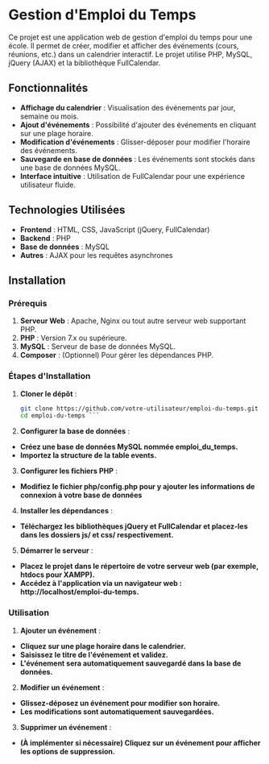 # Gestion d'Emploi du Temps

Ce projet est une application web de gestion d'emploi du temps pour une école. Il permet de créer, modifier et afficher des événements (cours, réunions, etc.) dans un calendrier interactif. Le projet utilise PHP, MySQL, jQuery (AJAX) et la bibliothèque FullCalendar.

## Fonctionnalités

- **Affichage du calendrier** : Visualisation des événements par jour, semaine ou mois.
- **Ajout d'événements** : Possibilité d'ajouter des événements en cliquant sur une plage horaire.
- **Modification d'événements** : Glisser-déposer pour modifier l'horaire des événements.
- **Sauvegarde en base de données** : Les événements sont stockés dans une base de données MySQL.
- **Interface intuitive** : Utilisation de FullCalendar pour une expérience utilisateur fluide.

## Technologies Utilisées

- **Frontend** : HTML, CSS, JavaScript (jQuery, FullCalendar)
- **Backend** : PHP
- **Base de données** : MySQL
- **Autres** : AJAX pour les requêtes asynchrones

## Installation

### Prérequis

1. **Serveur Web** : Apache, Nginx ou tout autre serveur web supportant PHP.
2. **PHP** : Version 7.x ou supérieure.
3. **MySQL** : Serveur de base de données MySQL.
4. **Composer** : (Optionnel) Pour gérer les dépendances PHP.

### Étapes d'Installation

1. **Cloner le dépôt** :

   ```bash
   git clone https://github.com/votre-utilisateur/emploi-du-temps.git
   cd emploi-du-temps ```

3. **Configurer la base de données** :

  - **Créez une base de données MySQL nommée emploi_du_temps.**
  - **Importez la structure de la table events.**

3. **Configurer les fichiers PHP** :

  - **Modifiez le fichier php/config.php pour y ajouter les informations de connexion à votre base de données**

4. **Installer les dépendances** :
  - **Téléchargez les bibliothèques jQuery et FullCalendar et placez-les dans les dossiers js/ et css/ respectivement.**

5. **Démarrer le serveur** :

  - **Placez le projet dans le répertoire de votre serveur web (par exemple, htdocs pour XAMPP).**
  - **Accédez à l'application via un navigateur web : http://localhost/emploi-du-temps.**

### Utilisation

1. **Ajouter un événement** :

  - **Cliquez sur une plage horaire dans le calendrier.**
  - **Saisissez le titre de l'événement et validez.**
  - **L'événement sera automatiquement sauvegardé dans la base de données.**

2. **Modifier un événement** :

  - **Glissez-déposez un événement pour modifier son horaire.**
  - **Les modifications sont automatiquement sauvegardées.**

3. **Supprimer un événement** :

  - **(À implémenter si nécessaire) Cliquez sur un événement pour afficher les options de suppression.**
